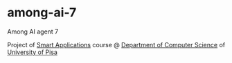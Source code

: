 # among-ai-7
Among AI agent 7

Project of [Smart Applications](https://esami.unipi.it/esami2/programma.php?c=36618) course @ [Department of Computer Science](https://di.unipi.it/en/?start=25) of [University of Pisa](https://unipi.it)

